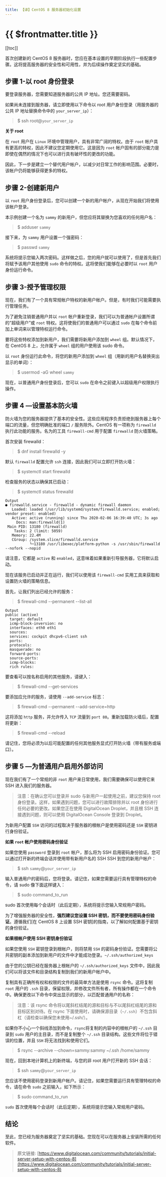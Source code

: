 ```yaml
---
title: 【译】CentOS 8 服务器初始化设置
---
```


# {{ $frontmatter.title }}

[[toc]]

首次创建新的 CentOS 8 服务器时，您应在基本设置的早期阶段执行一些配置步骤。这将提高服务器的安全性和可用性，并为后续操作奠定坚实的基础。

## 步骤 1-以 root 身份登录

要登录服务器，您需要知道服务器的公共 IP 地址。您还需要密码。

如果尚未连接到服务器，请立即使用以下命令以 root 用户身份登录（用服务器的公共 IP 地址替换命令中的 `your_server_ip`）：

> $ ssh root@`your_server_ip`

**关于 root**

在 `root` 用户在 `Linux` 环境中管理用户，具有非常广阔的特权。由于 `root` 帐户具有更高的特权，因此不建议您定期使用它。这是因为 `root` 帐户固有的部分能力是即使在偶然的情况下也可以进行具有破坏性的更改的功能。

因此，下一步是建立一个替代用户帐户，以减少对日常工作的影响范围。必要时，该帐户仍将能够获得更多的特权。

## 步骤 2-创建新用户

以 `root` 用户身份登录后，您可以创建一个新的用户帐户，从现在开始我们将使用该帐户登录。

本示例创建一个名为 `sammy` 的新用户，但您应将其替换为您喜欢的任何用户名：

> $ adduser `sammy`

接下来，为 `sammy` 用户设置一个强密码：

> $ passwd `sammy`

系统将提示您输入两次密码。这样做之后，您的用户就可以使用了，但是首先我们将赋予该用户其他使用 `sudo` 命令的特权。这将使我们能够在必要时以 `root` 用户身份运行命令。

## 步骤 3-授予管理权限

现在，我们有了一个具有常规帐户特权的新用户帐户。但是，有时我们可能需要执行管理任务。

为了避免注销普通用户并以 `root` 帐户重新登录，我们可以为普通帐户设置所谓的“超级用户”或 `root` 特权。这将使我们的普通用户可以通过 `sudo` 在每个命令前加上单词来以管理特权运行命令。

要将这些特权添加到新用户，我们需要将新用户添加到 `wheel` 组。默认情况下，在 CentOS 8 上，允许属于 `wheel` 组的用户使用该 sudo 命令。

以 `root` 身份运行此命令，将您的新用户添加到 `wheel` 组（用新的用户名替换突出显示的单词）：

> $ usermod -aG wheel `sammy`

现在，以普通用户身份登录后，您可以 `sudo` 在命令之前键入以超级用户权限执行操作。

## 步骤 4 —设置基本防火墙

防火墙为您的服务器提供了基本的安全性。这些应用程序负责拒绝到服务器上每个端口的流量，但您明确批准的端口 `/` 服务除外。CentOS 有一项称为 `firewalld` 执行此功能的服务。名为的工具 `firewall-cmd` 用于配置 `firewalld` 防火墙策略。

首次安装 firewalld：

> $ dnf install firewalld -y

默认 `firewalld` 配置允许 `ssh` 连接，因此我们可以立即打开防火墙：

> $ systemctl start firewalld

检查服务的状态以确保其已启动：

> $ systemctl status firewalld

```
Output
● firewalld.service - firewalld - dynamic firewall daemon
   Loaded: loaded (/usr/lib/systemd/system/firewalld.service; enabled; vendor preset: enabled)
   Active: active (running) since Thu 2020-02-06 16:39:40 UTC; 3s ago
     Docs: man:firewalld(1)
 Main PID: 13180 (firewalld)
    Tasks: 2 (limit: 5059)
   Memory: 22.4M
   CGroup: /system.slice/firewalld.service
           └─13180 /usr/libexec/platform-python -s /usr/sbin/firewalld --nofork --nopid
```

请注意，它都是 `active` 和 `enabled`，这意味着如果重新引导服务器，它将默认启动。

现在该服务已启动并正在运行，我们可以使用该 `firewall-cmd` 实用工具来获取和设置防火墙的策略信息。

首先，让我们列出已经允许的服务：

> $ firewall-cmd --permanent --list-all

```
Output
public (active)
  target: default
  icmp-block-inversion: no
  interfaces: eth0 eth1
  sources:
  services: cockpit dhcpv6-client ssh
  ports:
  protocols:
  masquerade: no
  forward-ports:
  source-ports:
  icmp-blocks:
  rich rules:
```

要查看可以按名称启用的其他服务，请键入：

> $ firewall-cmd --get-services

要添加应允许的服务，请使用 `--add-service` 标志：

> $ firewall-cmd --permanent --add-service=http

这将添加 `http` 服务，并允许传入 `TCP` 流量到 `port 80`。重新加载防火墙后，配置将更新：

> $ firewall-cmd --reload

请记住，您将必须为以后可能配置的任何其他服务显式打开防火墙（带有服务或端口）。

## 步骤 5 —为普通用户启用外部访问

现在我们有了一个常规的非 `root` 用户来日常使用，我们需要确保可以使用它来 SSH 进入我们的服务器。

> 注意：在确认您可以登录并 sudo 与新用户一起使用之前，建议您保持 root 身份登录。这样，如果遇到问题，您可以进行故障排除并以 root 身份进行任何必要的更改。如果您正在使用 DigitalOcean Droplet，并且根 SSH 连接遇到问题，则可以使用 DigitalOcean Console 登录到 Droplet。

为新用户配置 `SSH` 访问的过程取决于服务器的根帐户是使用密码还是 `SSH` 密钥进行身份验证。

**如果 `root` 帐户使用密码身份验证**

如果您使用 `password` 登录到 `root` 帐户，那么将为 SSH 启用密码身份验证。您可以通过打开新的终端会话并使用带有新用户名的 SSH SSH 到您的新用户帐户：

> $ ssh `sammy`@`your_server_ip`

输入普通用户的密码后，您将登录。请记住，如果您需要运行具有管理特权的命令，请 sudo 像下面这样键入：

> $ sudo command_to_run

sudo 首次使用每个会话时（此后定期），系统将提示您输入常规用户密码。

为了增强服务器的安全性，**强烈建议您设置 SSH 密钥，而不要使用密码身份验证**。遵循我们[在 CentOS 8 上设置 SSH 密钥]的指南，以了解如何配置基于密钥的身份验证。

**如果根帐户使用 SSH 密钥身份验证**

如果您使用 `SSH` 密钥登录到根帐户，则将禁用 `SSH` 的密码身份验证。您需要将公共密钥的副本添加到新用户的文件中才能成功登录。`~/.ssh/authorized_keys`

由于您的公钥已经在服务器上根帐户的 `~/.ssh/authorized_keys` 文件中，因此我们可以将该文件和目录结构复制到我们的新用户帐户中。

复制具有正确所有权和权限的文件的最简单方法是使用 `rsync` 命令。这将复制 `root` 用户的 `.ssh` 目录，保留权限，并修改文件所有者，所有操作都在一个命令中。确保更改以下命令中突出显示的部分，以匹配普通用户的名称：

> 注意：该 rsync 命令将以尾斜杠结尾的源和目标与不以尾斜杠结尾的源和目标区别对待。在 rsync 下面使用时，请确保源目录（`~/.ssh`）不包含斜杠（请检查以确保您未使用~/.ssh/）。

如果你不小心一个斜线添加到命令，`rsync`将复制的内容中的根帐户的 `~/.ssh` 目录到 `sudo` 用户的主目录，而不是复制整个 `~/.ssh` 目录结构。这些文件将位于错误的位置，并且 `SSH` 将无法找到和使用它们。

> $ rsync --archive --chown=sammy:sammy ~/.ssh /home/sammy

现在，回到本地计算机上的新终端，与您的非 root 用户打开新的 SSH 会话：

> $ ssh `sammy`@`your_server_ip`

您应该不使用密码登录到新用户帐户。请记住，如果您需要运行具有管理特权的命令，请在命令 `sudo` 之前输入，如下所示：

> $ sudo command_to_run

`sudo` 首次使用每个会话时（此后定期），系统将提示您输入常规用户密码。

## 结论

至此，您已经为服务器奠定了坚实的基础。您现在可以在服务器上安装所需的任何软件。

> 原文链接: [https://www.digitalocean.com/community/tutorials/initial-server-setup-with-centos-8](https://www.digitalocean.com/community/tutorials/initial-server-setup-with-centos-8)
